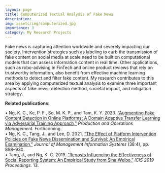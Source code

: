 ```yaml
---
layout: page
title: Computerized Textual Analysis of Fake News
description: 
img: assets/img/computerized.jpg
importance: 3
category: My Research Projects
---
```


Fake news is capturing attention worldwide and severely impacting our society. Intervention strategies such as labeling to curb the transmission of fake content on social media at scale need to be built on computational models that can assess information content in real time. Other applications, such as robo-advising in FinTech and online product reviews that rely on trustworthy information, also benefit from effective machine learning methods to detect and filter fake content. My research contributes to this area by applying computerized textual analysis to examine three important aspects of fake news: detection method, societal impact, and mitigation strategy.

<b>Related publications</b>:

•   Ng, K. C., Ke, P. F., So, M. K. P., and Tam, K. Y. 2023. <a href="https://onlinelibrary.wiley.com/doi/abs/10.1111/poms.13959">“Augmenting Fake Content Detection in Online Platforms: A Domain Adaptive Transfer Learning via Adversarial Training Approach,”</a> <i>Production and Operations Management.</i> Forthcoming.<br>
•   Ng, K. C., Tang, J., and Lee, D. 2021. <a href="https://www.tandfonline.com/doi/full/10.1080/07421222.2021.1990612">“The Effect of Platform Intervention Policies on Fake News Dissemination and Survival: An Empirical Examination,”</a> <i>Journal of Management Information Systems</i> (38:4), pp. 898–930.<br>
•   Tang, J., and Ng, K. C. 2019. <a href="https://aisel.aisnet.org/icis2019/crowds_social/crowds_social/13">“Reposts Influencing the Effectiveness of Social Reporting System: An Empirical Study from Sina Weibo,”</a> <i>ICIS 2019 Proceedings.</i> 13. 
